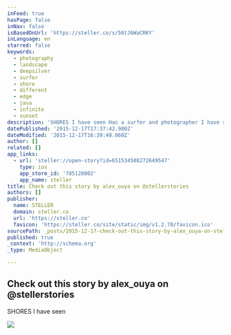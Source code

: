 ```yaml
---
inFeed: true
hasPage: false
inNav: false
isBasedOnUrl: 'https://steller.co/s/56tJ6WaCRKY'
inLanguage: en
starred: false
keywords:
  - photography
  - landscape
  - deepsilver
  - surfer
  - shore
  - different
  - edge
  - java
  - infinite
  - sunset
description: 'SHORES I have seen Has a surfer and photographer I have seen a lot of different countries and shore lines. However the geographical differences, the different people I met their. Shore lines have one thing in common. They are all at the edge of a great space. At'
datePublished: '2015-12-17T17:37:42.980Z'
dateModified: '2015-12-17T16:39:40.060Z'
author: []
related: []
app_links:
  - url: 'steller://open-story?id=651534508272649547'
    type: ios
    app_store_id: '785128002'
    app_name: steller
title: Check out this story by alex_ouya on @stellerstories
authors: []
publisher:
  name: STELLER
  domain: steller.co
  url: 'https://steller.co'
  favicon: 'https://steller.co/site/static/img/v1.2.70/favicon.ico'
sourcePath: _posts/2015-12-17-check-out-this-story-by-alex_ouya-on-stellerstories.md
published: true
_context: 'http://schema.org'
_type: MediaObject

---
```

<article style=""><h1>Check out this story by alex_ouya on @stellerstories</h1><p>SHORES I have seen </p><img src="https://s3-us-west-2.amazonaws.com/the-grid-img/p/8abdf8b427eac632664f00fd956122ea1111f047.jpg" /></article>